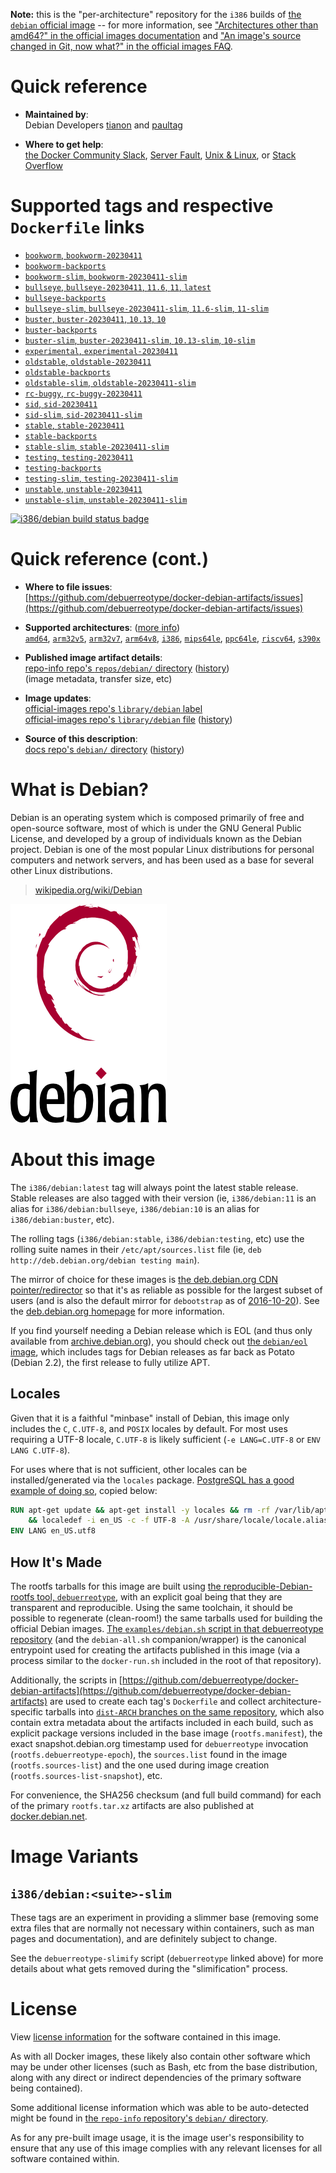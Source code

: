 <!--

********************************************************************************

WARNING:

    DO NOT EDIT "debian/README.md"

    IT IS AUTO-GENERATED

    (from the other files in "debian/" combined with a set of templates)

********************************************************************************

-->

**Note:** this is the "per-architecture" repository for the `i386` builds of [the `debian` official image](https://hub.docker.com/_/debian) -- for more information, see ["Architectures other than amd64?" in the official images documentation](https://github.com/docker-library/official-images#architectures-other-than-amd64) and ["An image's source changed in Git, now what?" in the official images FAQ](https://github.com/docker-library/faq#an-images-source-changed-in-git-now-what).

# Quick reference

-	**Maintained by**:  
	Debian Developers [tianon](https://qa.debian.org/developer.php?login=tianon) and [paultag](https://qa.debian.org/developer.php?login=paultag)

-	**Where to get help**:  
	[the Docker Community Slack](https://dockr.ly/comm-slack), [Server Fault](https://serverfault.com/help/on-topic), [Unix & Linux](https://unix.stackexchange.com/help/on-topic), or [Stack Overflow](https://stackoverflow.com/help/on-topic)

# Supported tags and respective `Dockerfile` links

-	[`bookworm`, `bookworm-20230411`](https://github.com/debuerreotype/docker-debian-artifacts/blob/4d92d44b107ed5baaf39596962a4174d272e12d3/bookworm/Dockerfile)
-	[`bookworm-backports`](https://github.com/debuerreotype/docker-debian-artifacts/blob/4d92d44b107ed5baaf39596962a4174d272e12d3/bookworm/backports/Dockerfile)
-	[`bookworm-slim`, `bookworm-20230411-slim`](https://github.com/debuerreotype/docker-debian-artifacts/blob/4d92d44b107ed5baaf39596962a4174d272e12d3/bookworm/slim/Dockerfile)
-	[`bullseye`, `bullseye-20230411`, `11.6`, `11`, `latest`](https://github.com/debuerreotype/docker-debian-artifacts/blob/4d92d44b107ed5baaf39596962a4174d272e12d3/bullseye/Dockerfile)
-	[`bullseye-backports`](https://github.com/debuerreotype/docker-debian-artifacts/blob/4d92d44b107ed5baaf39596962a4174d272e12d3/bullseye/backports/Dockerfile)
-	[`bullseye-slim`, `bullseye-20230411-slim`, `11.6-slim`, `11-slim`](https://github.com/debuerreotype/docker-debian-artifacts/blob/4d92d44b107ed5baaf39596962a4174d272e12d3/bullseye/slim/Dockerfile)
-	[`buster`, `buster-20230411`, `10.13`, `10`](https://github.com/debuerreotype/docker-debian-artifacts/blob/4d92d44b107ed5baaf39596962a4174d272e12d3/buster/Dockerfile)
-	[`buster-backports`](https://github.com/debuerreotype/docker-debian-artifacts/blob/4d92d44b107ed5baaf39596962a4174d272e12d3/buster/backports/Dockerfile)
-	[`buster-slim`, `buster-20230411-slim`, `10.13-slim`, `10-slim`](https://github.com/debuerreotype/docker-debian-artifacts/blob/4d92d44b107ed5baaf39596962a4174d272e12d3/buster/slim/Dockerfile)
-	[`experimental`, `experimental-20230411`](https://github.com/debuerreotype/docker-debian-artifacts/blob/4d92d44b107ed5baaf39596962a4174d272e12d3/experimental/Dockerfile)
-	[`oldstable`, `oldstable-20230411`](https://github.com/debuerreotype/docker-debian-artifacts/blob/4d92d44b107ed5baaf39596962a4174d272e12d3/oldstable/Dockerfile)
-	[`oldstable-backports`](https://github.com/debuerreotype/docker-debian-artifacts/blob/4d92d44b107ed5baaf39596962a4174d272e12d3/oldstable/backports/Dockerfile)
-	[`oldstable-slim`, `oldstable-20230411-slim`](https://github.com/debuerreotype/docker-debian-artifacts/blob/4d92d44b107ed5baaf39596962a4174d272e12d3/oldstable/slim/Dockerfile)
-	[`rc-buggy`, `rc-buggy-20230411`](https://github.com/debuerreotype/docker-debian-artifacts/blob/4d92d44b107ed5baaf39596962a4174d272e12d3/rc-buggy/Dockerfile)
-	[`sid`, `sid-20230411`](https://github.com/debuerreotype/docker-debian-artifacts/blob/4d92d44b107ed5baaf39596962a4174d272e12d3/sid/Dockerfile)
-	[`sid-slim`, `sid-20230411-slim`](https://github.com/debuerreotype/docker-debian-artifacts/blob/4d92d44b107ed5baaf39596962a4174d272e12d3/sid/slim/Dockerfile)
-	[`stable`, `stable-20230411`](https://github.com/debuerreotype/docker-debian-artifacts/blob/4d92d44b107ed5baaf39596962a4174d272e12d3/stable/Dockerfile)
-	[`stable-backports`](https://github.com/debuerreotype/docker-debian-artifacts/blob/4d92d44b107ed5baaf39596962a4174d272e12d3/stable/backports/Dockerfile)
-	[`stable-slim`, `stable-20230411-slim`](https://github.com/debuerreotype/docker-debian-artifacts/blob/4d92d44b107ed5baaf39596962a4174d272e12d3/stable/slim/Dockerfile)
-	[`testing`, `testing-20230411`](https://github.com/debuerreotype/docker-debian-artifacts/blob/4d92d44b107ed5baaf39596962a4174d272e12d3/testing/Dockerfile)
-	[`testing-backports`](https://github.com/debuerreotype/docker-debian-artifacts/blob/4d92d44b107ed5baaf39596962a4174d272e12d3/testing/backports/Dockerfile)
-	[`testing-slim`, `testing-20230411-slim`](https://github.com/debuerreotype/docker-debian-artifacts/blob/4d92d44b107ed5baaf39596962a4174d272e12d3/testing/slim/Dockerfile)
-	[`unstable`, `unstable-20230411`](https://github.com/debuerreotype/docker-debian-artifacts/blob/4d92d44b107ed5baaf39596962a4174d272e12d3/unstable/Dockerfile)
-	[`unstable-slim`, `unstable-20230411-slim`](https://github.com/debuerreotype/docker-debian-artifacts/blob/4d92d44b107ed5baaf39596962a4174d272e12d3/unstable/slim/Dockerfile)

[![i386/debian build status badge](https://img.shields.io/jenkins/s/https/doi-janky.infosiftr.net/job/multiarch/job/i386/job/debian.svg?label=i386/debian%20%20build%20job)](https://doi-janky.infosiftr.net/job/multiarch/job/i386/job/debian/)

# Quick reference (cont.)

-	**Where to file issues**:  
	[https://github.com/debuerreotype/docker-debian-artifacts/issues](https://github.com/debuerreotype/docker-debian-artifacts/issues)

-	**Supported architectures**: ([more info](https://github.com/docker-library/official-images#architectures-other-than-amd64))  
	[`amd64`](https://hub.docker.com/r/amd64/debian/), [`arm32v5`](https://hub.docker.com/r/arm32v5/debian/), [`arm32v7`](https://hub.docker.com/r/arm32v7/debian/), [`arm64v8`](https://hub.docker.com/r/arm64v8/debian/), [`i386`](https://hub.docker.com/r/i386/debian/), [`mips64le`](https://hub.docker.com/r/mips64le/debian/), [`ppc64le`](https://hub.docker.com/r/ppc64le/debian/), [`riscv64`](https://hub.docker.com/r/riscv64/debian/), [`s390x`](https://hub.docker.com/r/s390x/debian/)

-	**Published image artifact details**:  
	[repo-info repo's `repos/debian/` directory](https://github.com/docker-library/repo-info/blob/master/repos/debian) ([history](https://github.com/docker-library/repo-info/commits/master/repos/debian))  
	(image metadata, transfer size, etc)

-	**Image updates**:  
	[official-images repo's `library/debian` label](https://github.com/docker-library/official-images/issues?q=label%3Alibrary%2Fdebian)  
	[official-images repo's `library/debian` file](https://github.com/docker-library/official-images/blob/master/library/debian) ([history](https://github.com/docker-library/official-images/commits/master/library/debian))

-	**Source of this description**:  
	[docs repo's `debian/` directory](https://github.com/docker-library/docs/tree/master/debian) ([history](https://github.com/docker-library/docs/commits/master/debian))

# What is Debian?

Debian is an operating system which is composed primarily of free and open-source software, most of which is under the GNU General Public License, and developed by a group of individuals known as the Debian project. Debian is one of the most popular Linux distributions for personal computers and network servers, and has been used as a base for several other Linux distributions.

> [wikipedia.org/wiki/Debian](https://en.wikipedia.org/wiki/Debian)

![logo](https://raw.githubusercontent.com/docker-library/docs/b449be7df57e9ed9086bb5821bfb5d6cdc5d67a4/debian/logo.png)

# About this image

The `i386/debian:latest` tag will always point the latest stable release. Stable releases are also tagged with their version (ie, `i386/debian:11` is an alias for `i386/debian:bullseye`, `i386/debian:10` is an alias for `i386/debian:buster`, etc).

The rolling tags (`i386/debian:stable`, `i386/debian:testing`, etc) use the rolling suite names in their `/etc/apt/sources.list` file (ie, `deb http://deb.debian.org/debian testing main`).

The mirror of choice for these images is [the deb.debian.org CDN pointer/redirector](https://deb.debian.org) so that it's as reliable as possible for the largest subset of users (and is also the default mirror for `debootstrap` as of [2016-10-20](https://anonscm.debian.org/cgit/d-i/debootstrap.git/commit/?id=9e8bc60ad1ccf3a25ce7890526b70059f3e770de)). See the [deb.debian.org homepage](https://deb.debian.org) for more information.

If you find yourself needing a Debian release which is EOL (and thus only available from [archive.debian.org](http://archive.debian.org)), you should check out [the `debian/eol` image](https://hub.docker.com/r/debian/eol/), which includes tags for Debian releases as far back as Potato (Debian 2.2), the first release to fully utilize APT.

## Locales

Given that it is a faithful "minbase" install of Debian, this image only includes the `C`, `C.UTF-8`, and `POSIX` locales by default. For most uses requiring a UTF-8 locale, `C.UTF-8` is likely sufficient (`-e LANG=C.UTF-8` or `ENV LANG C.UTF-8`).

For uses where that is not sufficient, other locales can be installed/generated via the `locales` package. [PostgreSQL has a good example of doing so](https://github.com/docker-library/postgres/blob/69bc540ecfffecce72d49fa7e4a46680350037f9/9.6/Dockerfile#L21-L24), copied below:

```dockerfile
RUN apt-get update && apt-get install -y locales && rm -rf /var/lib/apt/lists/* \
	&& localedef -i en_US -c -f UTF-8 -A /usr/share/locale/locale.alias en_US.UTF-8
ENV LANG en_US.utf8
```

## How It's Made

The rootfs tarballs for this image are built using [the reproducible-Debian-rootfs tool, `debuerreotype`](https://github.com/debuerreotype/debuerreotype), with an explicit goal being that they are transparent and reproducible. Using the same toolchain, it should be possible to regenerate (clean-room!) the same tarballs used for building the official Debian images. [The `examples/debian.sh` script in that debuerreotype repository](https://github.com/debuerreotype/debuerreotype/blob/master/examples/debian.sh) (and the `debian-all.sh` companion/wrapper) is the canonical entrypoint used for creating the artifacts published in this image (via a process similar to the `docker-run.sh` included in the root of that repository).

Additionally, the scripts in [https://github.com/debuerreotype/docker-debian-artifacts](https://github.com/debuerreotype/docker-debian-artifacts) are used to create each tag's `Dockerfile` and collect architecture-specific tarballs into [`dist-ARCH` branches on the same repository](https://github.com/debuerreotype/docker-debian-artifacts/branches), which also contain extra metadata about the artifacts included in each build, such as explicit package versions included in the base image (`rootfs.manifest`), the exact snapshot.debian.org timestamp used for `debuerreotype` invocation (`rootfs.debuerreotype-epoch`), the `sources.list` found in the image (`rootfs.sources-list`) and the one used during image creation (`rootfs.sources-list-snapshot`), etc.

For convenience, the SHA256 checksum (and full build command) for each of the primary `rootfs.tar.xz` artifacts are also published at [docker.debian.net](https://docker.debian.net/).

# Image Variants

## `i386/debian:<suite>-slim`

These tags are an experiment in providing a slimmer base (removing some extra files that are normally not necessary within containers, such as man pages and documentation), and are definitely subject to change.

See the `debuerreotype-slimify` script (`debuerreotype` linked above) for more details about what gets removed during the "slimification" process.

# License

View [license information](https://www.debian.org/social_contract#guidelines) for the software contained in this image.

As with all Docker images, these likely also contain other software which may be under other licenses (such as Bash, etc from the base distribution, along with any direct or indirect dependencies of the primary software being contained).

Some additional license information which was able to be auto-detected might be found in [the `repo-info` repository's `debian/` directory](https://github.com/docker-library/repo-info/tree/master/repos/debian).

As for any pre-built image usage, it is the image user's responsibility to ensure that any use of this image complies with any relevant licenses for all software contained within.
